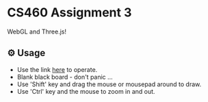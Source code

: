 # CS460 Assignment 3 

WebGL and Three.js!

## :gear: Usage

* Use the link [here]( https://thucnguyen007.github.io/cs460student/ ) to operate.
* Blank black board - don't panic ...
* Use 'Shift' key and drag the mouse or mousepad around to draw.
* Use 'Ctrl' key and the mouse to zoom in and out.

